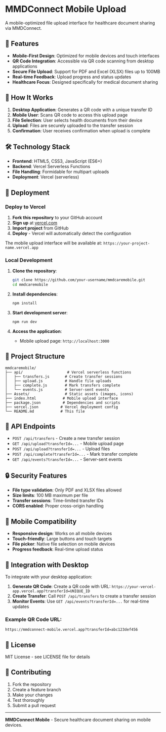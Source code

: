 # MMDConnect Mobile Upload

A mobile-optimized file upload interface for healthcare document sharing via MMDConnect.

## 🚀 Features

- **Mobile-First Design**: Optimized for mobile devices and touch interfaces
- **QR Code Integration**: Accessible via QR code scanning from desktop applications
- **Secure File Upload**: Support for PDF and Excel (XLSX) files up to 100MB
- **Real-time Feedback**: Upload progress and status updates
- **Healthcare Focus**: Designed specifically for medical document sharing

## 📱 How It Works

1. **Desktop Application**: Generates a QR code with a unique transfer ID
2. **Mobile User**: Scans QR code to access this upload page
3. **File Selection**: User selects health documents from their device
4. **Upload**: Files are securely uploaded to the transfer session
5. **Confirmation**: User receives confirmation when upload is complete

## 🛠️ Technology Stack

- **Frontend**: HTML5, CSS3, JavaScript (ES6+)
- **Backend**: Vercel Serverless Functions
- **File Handling**: Formidable for multipart uploads
- **Deployment**: Vercel (serverless)

## 🚀 Deployment

### Deploy to Vercel

1. **Fork this repository** to your GitHub account
2. **Sign up** at [vercel.com](https://vercel.com)
3. **Import project** from GitHub
4. **Deploy** - Vercel will automatically detect the configuration

The mobile upload interface will be available at: `https://your-project-name.vercel.app`

### Local Development

1. **Clone the repository**:
   ```bash
   git clone https://github.com/your-username/mmdcaremobile.git
   cd mmdcaremobile
   ```

2. **Install dependencies**:
   ```bash
   npm install
   ```

3. **Start development server**:
   ```bash
   npm run dev
   ```

4. **Access the application**:
   - Mobile upload page: `http://localhost:3000`

## 📁 Project Structure

```
mmdcaremobile/
├── api/                    # Vercel serverless functions
│   ├── transfers.js       # Create transfer sessions
│   ├── upload.js          # Handle file uploads
│   ├── complete.js        # Mark transfers complete
│   └── events.js          # Server-sent events
├── Assets/                # Static assets (images, icons)
├── index.html            # Mobile upload interface
├── package.json          # Dependencies and scripts
├── vercel.json          # Vercel deployment config
└── README.md            # This file
```

## 🔧 API Endpoints

- `POST /api/transfers` - Create a new transfer session
- `GET /api/upload?transferId=...` - Mobile upload page
- `POST /api/upload?transferId=...` - Upload files
- `POST /api/complete?transferId=...` - Mark transfer complete
- `GET /api/events?transferId=...` - Server-sent events

## 🔒 Security Features

- **File type validation**: Only PDF and XLSX files allowed
- **Size limits**: 100 MB maximum per file
- **Transfer sessions**: Time-limited transfer IDs
- **CORS enabled**: Proper cross-origin handling

## 📱 Mobile Compatibility

- **Responsive design**: Works on all mobile devices
- **Touch-friendly**: Large buttons and touch targets
- **File picker**: Native file selection on mobile devices
- **Progress feedback**: Real-time upload status

## 🔗 Integration with Desktop

To integrate with your desktop application:

1. **Generate QR Code**: Create a QR code with URL: `https://your-vercel-app.vercel.app?transferId=UNIQUE_ID`
2. **Create Transfer**: Call `POST /api/transfers` to create a transfer session
3. **Monitor Events**: Use `GET /api/events?transferId=...` for real-time updates

### Example QR Code URL:
```
https://mmdconnect-mobile.vercel.app?transferId=abc123def456
```

## 📄 License

MIT License - see LICENSE file for details

## 🤝 Contributing

1. Fork the repository
2. Create a feature branch
3. Make your changes
4. Test thoroughly
5. Submit a pull request

---

**MMDConnect Mobile** - Secure healthcare document sharing on mobile devices.
